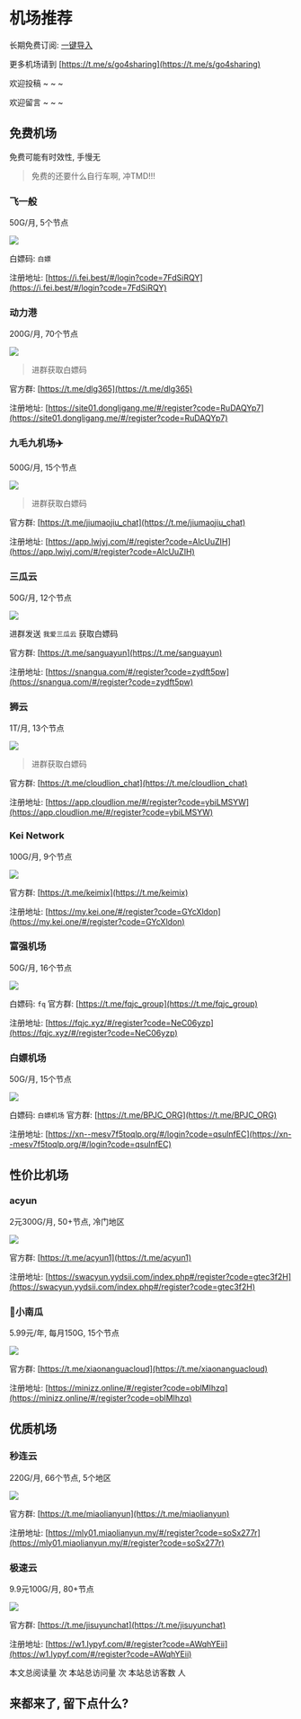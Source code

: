 # 机场推荐

长期免费订阅: [一键导入](https://subsub.surge.sh/?url=https%3A%2F%2Fraw.githubusercontent.com%2Fgo4sharing%2Fsub%2Fmain%2Fsub.yaml)

更多机场请到 [https://t.me/s/go4sharing](https://t.me/s/go4sharing)

欢迎投稿 ~ ~ ~

欢迎留言 ~ ~ ~

## 免费机场
免费可能有时效性, 手慢无

> 免费的还要什么自行车啊, 冲TMD!!!

### 飞一般
50G/月, 5个节点

<img src='README/assets/image-1.png' class='speed' />

白嫖码: `白嫖`

注册地址: [https://i.fei.best/#/login?code=7FdSiRQY](https://i.fei.best/#/login?code=7FdSiRQY)

### 动力港
200G/月, 70个节点

<img src='README/assets/image.png' class='speed' />

> 进群获取白嫖码

官方群: [https://t.me/dlg365](https://t.me/dlg365)

注册地址: [https://site01.dongligang.me/#/register?code=RuDAQYp7](https://site01.dongligang.me/#/register?code=RuDAQYp7)

### 九毛九机场✈️
500G/月, 15个节点

<img src='README/assets/image-2.png' class='speed' />

> 进群获取白嫖码

官方群: [https://t.me/jiumaojiu_chat](https://t.me/jiumaojiu_chat)

注册地址: [https://app.lwjyj.com/#/register?code=AlcUuZIH](https://app.lwjyj.com/#/register?code=AlcUuZIH)

### 三瓜云
50G/月, 12个节点

<img src='README/assets/image-7.png' class='speed' />

进群发送 `我爱三瓜云` 获取白嫖码

官方群: [https://t.me/sanguayun](https://t.me/sanguayun)

注册地址: [https://snangua.com/#/register?code=zydft5pw](https://snangua.com/#/register?code=zydft5pw)

### 狮云
1T/月, 13个节点

<img src='README/assets/image-9.png' class='speed' />

> 进群获取白嫖码

官方群: [https://t.me/cloudlion_chat](https://t.me/cloudlion_chat)

注册地址: [https://app.cloudlion.me/#/register?code=ybiLMSYW](https://app.cloudlion.me/#/register?code=ybiLMSYW)

### Kei Network
100G/月, 9个节点

<img src='README/assets/image-3.png' class='speed' />

官方群: [https://t.me/keimix](https://t.me/keimix)

注册地址: [https://my.kei.one/#/register?code=GYcXldon](https://my.kei.one/#/register?code=GYcXldon)

### 富强机场
50G/月, 16个节点

<img src='README/assets/image-4.png' class='speed' />

白嫖码: `fq`
官方群: [https://t.me/fqjc_group](https://t.me/fqjc_group)

注册地址: [https://fqjc.xyz/#/register?code=NeC06yzp](https://fqjc.xyz/#/register?code=NeC06yzp)

### 白嫖机场
50G/月, 15个节点

<img src='README/assets/image-6.png' class='speed' />

白嫖码: `白嫖机场`
官方群: [https://t.me/BPJC_ORG](https://t.me/BPJC_ORG)

注册地址: [https://xn--mesv7f5toqlp.org/#/login?code=qsulnfEC](https://xn--mesv7f5toqlp.org/#/login?code=qsulnfEC)

## 性价比机场

### acyun
2元300G/月, 50+节点, 冷门地区

<img src='README/assets/image-11.png' class='speed' />

官方群: [https://t.me/acyun1](https://t.me/acyun1)

注册地址: [https://swacyun.yydsii.com/index.php#/register?code=gtec3f2H](https://swacyun.yydsii.com/index.php#/register?code=gtec3f2H)

### 🎃小南瓜
5.99元/年, 每月150G, 15个节点

<img src='README/assets/image-8.png' class='speed' />

官方群: [https://t.me/xiaonanguacloud](https://t.me/xiaonanguacloud)

注册地址: [https://minizz.online/#/register?code=oblMIhzq](https://minizz.online/#/register?code=oblMIhzq)

## 优质机场

### 秒连云
220G/月, 66个节点, 5个地区

<img src='README/assets/image-11.png' class='speed' />

官方群: [https://t.me/miaolianyun](https://t.me/miaolianyun)

注册地址: [https://mly01.miaolianyun.my/#/register?code=soSx277r](https://mly01.miaolianyun.my/#/register?code=soSx277r)

### 极速云
9.9元100G/月, 80+节点

<img src='README/assets/image-10.png' class='speed' />

官方群: [https://t.me/jisuyunchat](https://t.me/jisuyunchat)

注册地址: [https://w1.lypyf.com/#/register?code=AWqhYEii](https://w1.lypyf.com/#/register?code=AWqhYEii)

<style>
.speed {
  max-width: 500px;
}
</style>
<script async src="https://busuanzi.icodeq.com/busuanzi.pure.mini.js"></script>

<div>
本文总阅读量 <span id="busuanzi_value_page_pv"></span> 次
本站总访问量 <span id="busuanzi_value_site_pv"></span> 次
本站总访客数 <span id="busuanzi_value_site_uv"></span> 人
</div>


## 来都来了, 留下点什么?

<link rel="stylesheet" href="https://cdn.jsdelivr.net/npm/gitalk@1/dist/gitalk.css">
<script src="https://cdn.jsdelivr.net/npm/gitalk@1/dist/gitalk.min.js"></script>
<div id="gitalk-container"></div>
<script>
const gitalk = new Gitalk({
  clientID: 'Ov23liGYWFHbbq39bY7l',
  clientSecret: '443c92236c1a3bd2af8ff53017a907dd393348cd',
  repo: 'ifenxiang.github.io',      // The repository of store comments,
  owner: 'ifenxiang',
  admin: ['ifenxiang'],
  id: location.pathname,      // Ensure uniqueness and length less than 50
  distractionFreeMode: false,  // Facebook-like distraction free mode
})

gitalk.render('gitalk-container')

</script>
